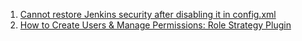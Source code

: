  1. [Cannot restore Jenkins security after disabling it in config.xml][1]
 2. [How to Create Users & Manage Permissions: Role Strategy Plugin][2]
 
[1]: https://stackoverflow.com/a/51180167/8375400
[2]: https://www.guru99.com/create-users-manage-permissions.html
